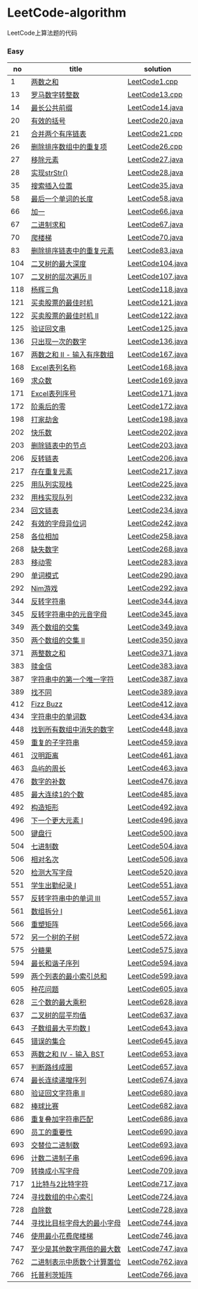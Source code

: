 # LeetCode-algorithm
LeetCode上算法题的代码

### Easy

|  no  |  title  |  solution  |
|------|------|-------------|
|   1  |  [两数之和](https://leetcode-cn.com/problems/two-sum/description/)   |   [LeetCode1.cpp](https://github.com/yangxuechen/LeetCode-algorithm/blob/master/LeetCode1/leetCode_1.cpp)     |
|   13  |  [罗马数字转整数](https://leetcode-cn.com/problems/roman-to-integer/description/)  |  [LeetCode13.cpp](https://github.com/yangxuechen/LeetCode-algorithm/commit/e27c13973f98d3a743422c26f9a257ddfa73a371)  |
|14    |  [最长公共前缀](https://leetcode-cn.com/problems/two-sum/description/)|[LeetCode14.java](https://github.com/yangxuechen/LeetCode-algorithm/commit/957fe557af06cf38482dec2acaa1d4aaa4ef92b9)|
|   20  |  [有效的括号](https://leetcode-cn.com/problems/valid-parentheses/description/)  |  [LeetCode20.java](https://github.com/yangxuechen/LeetCode-algorithm/blob/master/LeetCode1/Demo2.java)  |
|  21   |  [合并两个有序链表](https://leetcode-cn.com/problems/merge-two-sorted-lists/description/)  |  [LeetCode21.cpp](https://github.com/yangxuechen/LeetCode-algorithm/commit/a732357bc804aaefe564db35efd69b63ab32aa37)  |
|   26  |  [删除排序数组中的重复项](https://leetcode-cn.com/problems/remove-duplicates-from-sorted-array/description/)  |  [LeetCode26.cpp](https://github.com/yangxuechen/LeetCode-algorithm/commit/90b6a8473e5e5f5a116a23fc524282ba26bc942c)  |
|   27  |  [移除元素](https://leetcode-cn.com/problems/remove-element/description/)  |  [LeetCode27.java](https://github.com/yangxuechen/LeetCode-algorithm/blob/master/LeetCode1/Demo6.java)  |
|   28  |  [实现strStr()](https://leetcode-cn.com/problems/implement-strstr/description/)  |  [LeetCode28.java](https://github.com/yangxuechen/LeetCode-algorithm/blob/master/LeetCode1/Demo7.java)  |
|   35    |  [搜索插入位置](https://leetcode-cn.com/problems/search-insert-position/description/)   |  [LeetCode35.java](https://github.com/yangxuechen/LeetCode-algorithm/blob/master/LeetCode1/Demo8.java)   |
|   58    |  [最后一个单词的长度](https://leetcode-cn.com/problems/length-of-last-word/description/)   |  [LeetCode58.java](https://github.com/yangxuechen/LeetCode-algorithm/blob/master/LeetCode1/Demo9.java)   |
|    66   |  [加一](https://leetcode-cn.com/problems/plus-one/description/)   |  [LeetCode66.java](https://github.com/yangxuechen/LeetCode-algorithm/blob/master/LeetCode1/Demo10.java)   |
|    67   |  [二进制求和](https://leetcode-cn.com/problems/add-binary/description/)   |  [LeetCode67.java](https://github.com/yangxuechen/LeetCode-algorithm/blob/master/LeetCode1/Demo11.java)   |
|70|[爬楼梯](https://leetcode-cn.com/problems/climbing-stairs/description/)|[LeetCode70.java](https://github.com/yangxuechen/LeetCode-algorithm/commit/088cbd47a4b7e273a425d546eaaaf83f8bf37316)|
|83|[删除排序链表中的重复元素](https://leetcode-cn.com/problems/remove-duplicates-from-sorted-list/description/)|[LeetCode83.java](https://github.com/yangxuechen/LeetCode-algorithm/commit/2446a5de65ef190d4edc989fd8db71758c515c5f)|
|104|[二叉树的最大深度](https://leetcode-cn.com/problems/maximum-depth-of-binary-tree/description/)|[LeetCode104.java](https://github.com/yangxuechen/LeetCode-algorithm/commit/e7db4f13da2ea503504a684417ba4cbeed706026)|
|107|[二叉树的层次遍历 II](https://leetcode-cn.com/problems/binary-tree-level-order-traversal-ii/description/)|[LeetCode107.java](https://github.com/yangxuechen/LeetCode-algorithm/commit/0dae10735a53be0ff966139327f40d444dcd4b7c)|
|118|[杨辉三角](https://leetcode-cn.com/problems/pascals-triangle/description/)|[LeetCode118.java](https://github.com/yangxuechen/LeetCode-algorithm/commit/611c880009bfa55ad1fa79f7f325f41887037000)|
|121|[买卖股票的最佳时机](https://leetcode-cn.com/problems/best-time-to-buy-and-sell-stock/description/)|[LeetCode121.java](https://github.com/yangxuechen/LeetCode-algorithm/commit/7350c96308f3ea005f32ac8709789eb7332191b1)|
|122|[买卖股票的最佳时机 II](https://leetcode-cn.com/problems/best-time-to-buy-and-sell-stock-ii/description/)|[LeetCode122.java](https://github.com/yangxuechen/LeetCode-algorithm/commit/d51b8387d1cc3872b242664ba349168b06555d42)|
|  125 | [验证回文串](https://leetcode-cn.com/problems/valid-palindrome/description/)  | [LeetCode125.java](https://github.com/yangxuechen/LeetCode-algorithm/commit/8404cc10eae407826a2d89ff81ebbfdd06c00eac)  |
|  136 | [只出现一次的数字](https://leetcode-cn.com/problems/single-number/description/)  | [LeetCode136.java](https://github.com/yangxuechen/LeetCode-algorithm/commit/13598b3c747eca28edbb77342ba6a71387a880f4)  |
|  167 | [两数之和 II - 输入有序数组](https://leetcode-cn.com/problems/two-sum-ii-input-array-is-sorted/description/)  | [LeetCode167.java](https://github.com/yangxuechen/LeetCode-algorithm/commit/472a08776f1a6f1dbef5f874818fab9098844c38)  |
|  168 | [Excel表列名称](https://leetcode-cn.com/problems/excel-sheet-column-title/description/)  | [LeetCode168.java](https://github.com/yangxuechen/LeetCode-algorithm/commit/8f69f65a46edc71a39b452b6e0305725f7690388)  |
|  169 | [求众数](https://leetcode-cn.com/problems/majority-element/description/)  | [LeetCode169.java](https://github.com/yangxuechen/LeetCode-algorithm/commit/89d532cb622dc99c5f1c72fc0826f7b70670e97f)  |
|  171 | [Excel表列序号](https://leetcode-cn.com/problems/excel-sheet-column-number/description/)  | [LeetCode171.java](https://github.com/yangxuechen/LeetCode-algorithm/commit/4d5309c8df4b760de1a825bab36ac2c35a8b21bb)  |
|  172 | [阶乘后的零](https://leetcode-cn.com/problems/factorial-trailing-zeroes/description/)  | [LeetCode172.java](https://github.com/yangxuechen/LeetCode-algorithm/commit/361bbf163698ae6953bcc03492dcbdee74fe4637)  |
|198  | [打家劫舍](https://leetcode-cn.com/problems/house-robber/description/) |  [LeetCode198.java](https://github.com/yangxuechen/LeetCode-algorithm/commit/aac7fd1f7da147c349a71f56ca4a3416c0cd5bda)  |
|202  | [快乐数](https://leetcode-cn.com/problems/happy-number/description/) |  [LeetCode202.java](https://github.com/yangxuechen/LeetCode-algorithm/commit/f64204eb9a8642c777001b92a5c18ed8d69f8454)  |
|203  | [删除链表中的节点](https://leetcode-cn.com/problems/remove-linked-list-elements/description/) |  [LeetCode203.java](https://github.com/yangxuechen/LeetCode-algorithm/commit/bd9fe62cd01a9455efd7225300bd3cfc19189755)  |
|206  | [反转链表](https://leetcode-cn.com/problems/reverse-linked-list/description/) |  [LeetCode206.java](https://github.com/yangxuechen/LeetCode-algorithm/commit/b207b784a32cad619f29cf0b1a6d21781940f939)  |
|217  | [存在重复元素](https://leetcode-cn.com/problems/contains-duplicate/description/) |  [LeetCode217.java](https://github.com/yangxuechen/LeetCode-algorithm/commit/96469ab96b5bd0362a266685674246c0d3010ac7)  |
|225  | [用队列实现栈](https://leetcode-cn.com/problems/implement-stack-using-queues/description/) |  [LeetCode225.java](https://github.com/yangxuechen/LeetCode-algorithm/commit/5188f8abec0aee840cd70224e0369273224a6bca)  |
|232  | [用栈实现队列](https://leetcode-cn.com/problems/implement-queue-using-stacks/description/) |  [LeetCode232.java](https://github.com/yangxuechen/LeetCode-algorithm/commit/0b882199327dd5a34040a84290157e056f7c457d)  |
|234  | [回文链表](https://leetcode-cn.com/problems/palindrome-linked-list/description/) |  [LeetCode234.java](https://github.com/yangxuechen/LeetCode-algorithm/commit/133db2ba1bb73bbc87cbc7b4106c1d702fa2b115)  |
|242  | [有效的字母异位词](https://leetcode-cn.com/problems/valid-anagram/description/) |  [LeetCode242.java](https://github.com/yangxuechen/LeetCode-algorithm/commit/562b18fc8020f764b8872553f065fcd226868bc4)  |
|258 | [各位相加](https://leetcode-cn.com/problems/add-digits/description/) | [LeetCode258.java](https://github.com/yangxuechen/LeetCode-algorithm/commit/d18b7ccd88d86208d7104bf416d28ed8ce6dd599) |
|268 | [缺失数字](https://leetcode-cn.com/problems/missing-number/description/) | [LeetCode268.java](https://github.com/yangxuechen/LeetCode-algorithm/commit/f14773fa9c6317fd4285aa5ef89c2a2b48333756) |
|283 | [移动零](https://leetcode-cn.com/problems/move-zeroes/description/) | [LeetCode283.java](https://github.com/yangxuechen/LeetCode-algorithm/commit/e6e5f881831fab2544f0d21d46e4c9fe2fd38623) |
|290 | [单词模式](https://leetcode-cn.com/problems/word-pattern/description/) | [LeetCode290.java](https://github.com/yangxuechen/LeetCode-algorithm/commit/591cf43d1a2c8307b6a9c77079a99e56c4cb8aea) |
|292 | [Nim游戏](https://leetcode-cn.com/problems/nim-game/description/) | [LeetCode292.java](https://github.com/yangxuechen/LeetCode-algorithm/commit/68264d28a5d8f54f7d5d556d3e331f1737b7ab81) |
|344 | [反转字符串](https://leetcode-cn.com/problems/reverse-string/description/) | [LeetCode344.java](https://github.com/yangxuechen/LeetCode-algorithm/commit/c9aead6ea327cb21d1d02b90550beaf8006bc107) |
|345 | [反转字符串中的元音字母](https://leetcode-cn.com/problems/reverse-vowels-of-a-string/description/) | [LeetCode345.java](https://github.com/yangxuechen/LeetCode-algorithm/commit/4299ec0f7a5f8ca2f0c6f0e8d41eec0a4e2a4d5b) |
|349 | [两个数组的交集](https://leetcode-cn.com/problems/intersection-of-two-arrays/description/) | [LeetCode349.java](https://github.com/yangxuechen/LeetCode-algorithm/commit/d3b67a1ac72376514fd590fe5f192933a38004ef) |
|350 | [两个数组的交集 II](https://leetcode-cn.com/problems/intersection-of-two-arrays-ii/description/) | [LeetCode350.java](https://github.com/yangxuechen/LeetCode-algorithm/commit/61661bdc08d957a7f543c4243be8f264833c837c) |
|371 | [两整数之和](https://leetcode-cn.com/problems/sum-of-two-integers/description/) | [LeetCode371.java](https://github.com/yangxuechen/LeetCode-algorithm/commit/219c82c7139bd880aa3cbb91f69989b3d50d0230) |
|383 | [赎金信](https://leetcode-cn.com/problems/ransom-note/description/) | [LeetCode383.java](https://github.com/yangxuechen/LeetCode-algorithm/commit/9a4b7071f4424e692cae49b1eb1b5bb7f3079198)  |
|387 | [字符串中的第一个唯一字符](https://leetcode-cn.com/problems/first-unique-character-in-a-string/description/) | [LeetCode387.java](https://github.com/yangxuechen/LeetCode-algorithm/commit/2501f6942858511138b2320a823e546c2ef10744)  |
|389 | [找不同](https://leetcode-cn.com/problems/find-the-difference/description/) | [LeetCode389.java](https://github.com/yangxuechen/LeetCode-algorithm/commit/952ab5722e95f13de50f3211f078cbaf2de5fdc1)  |
|412 | [Fizz Buzz](https://leetcode-cn.com/problems/fizz-buzz/description/) | [LeetCode412.java](https://github.com/yangxuechen/LeetCode-algorithm/commit/33739f075bc0a9ead243641a26b7137ed0f6db22)  |
|434 | [字符串中的单词数](https://leetcode-cn.com/problems/number-of-segments-in-a-string/description/) | [LeetCode434.java](https://github.com/yangxuechen/LeetCode-algorithm/commit/87ba1e8d63255848cdaf6f1a508fffa49000cc82)  |
|448 | [找到所有数组中消失的数字](https://leetcode-cn.com/problems/find-all-numbers-disappeared-in-an-array/description/) | [LeetCode448.java](https://github.com/yangxuechen/LeetCode-algorithm/commit/7a7cae735abdc11b356eab90224b4a8d92debf53)  |
|459 | [重复的子字符串](https://leetcode-cn.com/problems/repeated-substring-pattern/description/) | [LeetCode459.java](https://github.com/yangxuechen/LeetCode-algorithm/commit/15bd6bd808f3bde15b0e5c9bea75614415f4fc1f)  |
|461 | [汉明距离](https://leetcode-cn.com/problems/hamming-distance/description/) | [LeetCode461.java](https://github.com/yangxuechen/LeetCode-algorithm/commit/3b61f5cb1448b7a2e564c15929ffbd4d17a318df)  |
|463 | [岛屿的周长](https://leetcode-cn.com/problems/island-perimeter/description/) | [LeetCode463.java](https://github.com/yangxuechen/LeetCode-algorithm/commit/a72891b0fa9e77f365d66b5db4b5f8551fb8a5fe)  |
|476 | [数字的补数](https://leetcode-cn.com/problems/number-complement/description/) | [LeetCode476.java](https://github.com/yangxuechen/LeetCode-algorithm/commit/eed37537de91621b8c9c573c1e272d97ec989296)  |
|  485 | [最大连续1的个数](https://leetcode-cn.com/problems/max-consecutive-ones/description/)  | [LeetCode485.java](https://github.com/yangxuechen/LeetCode-algorithm/blob/master/LeetCode1/LeetCode485.java)  |
|  492 | [构造矩形](https://leetcode-cn.com/problems/construct-the-rectangle/description/)  | [LeetCode492.java](https://github.com/yangxuechen/LeetCode-algorithm/blob/master/LeetCode1/LeetCode492.java)  |
|  496 | [下一个更大元素 I](https://leetcode-cn.com/problems/next-greater-element-i/description/)  | [LeetCode496.java](https://github.com/yangxuechen/LeetCode-algorithm/blob/master/LeetCode1/LeetCode496.java)  |
|  500 | [键盘行](https://leetcode-cn.com/problems/keyboard-row/description/)  | [LeetCode500.java](https://github.com/yangxuechen/LeetCode-algorithm/blob/master/LeetCode1/LeetCode500.java)  |
|  504 | [七进制数](https://leetcode-cn.com/problems/base-7/description/)  | [LeetCode504.java](https://github.com/yangxuechen/LeetCode-algorithm/blob/master/LeetCode1/LeetCode504.java)  |
|  506 | [相对名次](https://leetcode-cn.com/problems/relative-ranks/description/)  | [LeetCode506.java](https://github.com/yangxuechen/LeetCode-algorithm/blob/master/LeetCode1/LeetCode506.java)  |
|  520 | [检测大写字母](https://leetcode-cn.com/problems/detect-capital/description/)  | [LeetCode520.java](https://github.com/yangxuechen/LeetCode-algorithm/blob/master/LeetCode1/LeetCode520.java)  |
|  551 | [学生出勤纪录 I](https://leetcode-cn.com/problems/student-attendance-record-i/description/)  | [LeetCode551.java](https://github.com/yangxuechen/LeetCode-algorithm/blob/master/LeetCode1/LeetCode551.java)  |
|  557 | [反转字符串中的单词 III](https://leetcode-cn.com/problems/reverse-words-in-a-string-iii/description/)  | [LeetCode557.java](https://github.com/yangxuechen/LeetCode-algorithm/blob/master/LeetCode1/LeetCode557.java)  |
|  561 | [数组拆分 I](https://leetcode-cn.com/problems/array-partition-i/description/)  | [LeetCode561.java](https://github.com/yangxuechen/LeetCode-algorithm/blob/master/LeetCode1/LeetCode561.java)  |
|  566 | [重塑矩阵](https://leetcode-cn.com/problems/reshape-the-matrix/description/)  | [LeetCode566.java](https://github.com/yangxuechen/LeetCode-algorithm/blob/master/LeetCode1/LeetCode566.java)  |
|  572 | [另一个树的子树](https://leetcode-cn.com/problems/subtree-of-another-tree/description/)  | [LeetCode572.java](https://github.com/yangxuechen/LeetCode-algorithm/blob/master/LeetCode1/LeetCode572.java)  |
|  575 | [分糖果](https://leetcode-cn.com/problems/distribute-candies/description/)  | [LeetCode575.java](https://github.com/yangxuechen/LeetCode-algorithm/blob/master/LeetCode1/LeetCode575.java)  |
|  594 | [最长和谐子序列](https://leetcode-cn.com/problems/longest-harmonious-subsequence/description/)  | [LeetCode594.java](https://github.com/yangxuechen/LeetCode-algorithm/blob/master/LeetCode1/LeetCode594.java)  |
|  599 | [两个列表的最小索引总和](https://leetcode-cn.com/problems/minimum-index-sum-of-two-lists/description/)  | [LeetCode599.java](https://github.com/yangxuechen/LeetCode-algorithm/blob/master/LeetCode1/LeetCode599.java)  |
|  605 | [种花问题](https://leetcode-cn.com/problems/can-place-flowers/description/)  | [LeetCode605.java](https://github.com/yangxuechen/LeetCode-algorithm/blob/master/LeetCode1/LeetCode605.java)  |
|  628 | [三个数的最大乘积](https://leetcode-cn.com/problems/maximum-product-of-three-numbers/description/)  | [LeetCode628.java](https://github.com/yangxuechen/LeetCode-algorithm/blob/master/LeetCode1/LeetCode628.java)  |
|  637 | [二叉树的层平均值](https://leetcode-cn.com/problems/average-of-levels-in-binary-tree/description/)  | [LeetCode637.java](https://github.com/yangxuechen/LeetCode-algorithm/blob/master/LeetCode1/LeetCode637.java)  |
|  643 | [子数组最大平均数 I](https://leetcode-cn.com/problems/maximum-average-subarray-i/description/)  | [LeetCode643.java](https://github.com/yangxuechen/LeetCode-algorithm/blob/master/LeetCode1/LeetCode643.java)  |
|  645 | [错误的集合](https://leetcode-cn.com/problems/set-mismatch/description/)  | [LeetCode645.java](https://github.com/yangxuechen/LeetCode-algorithm/blob/master/LeetCode1/LeetCode645.java)  |
|  653|  [两数之和 IV - 输入 BST](https://leetcode-cn.com/problems/two-sum-iv-input-is-a-bst/description/)  | [LeetCode653.java](https://github.com/yangxuechen/LeetCode-algorithm/commit/b3310c42645ffd06897ec04969de5aab83458ff5) |
| 657 |  [判断路线成圈](https://leetcode-cn.com/problems/judge-route-circle/description/)  |  [LeetCode657.java](https://github.com/yangxuechen/LeetCode-algorithm/blob/master/LeetCode1/LeetCode657.java)  |
|674| [最长连续递增序列](https://leetcode-cn.com/problems/longest-continuous-increasing-subsequence/description/)  | [LeetCode674.java](https://github.com/yangxuechen/LeetCode-algorithm/blob/master/LeetCode1/LeetCode674.java)  |
| 680 |  [验证回文字符串 Ⅱ](https://leetcode-cn.com/problems/valid-palindrome-ii/description/)  | [LeetCode680.java](https://github.com/yangxuechen/LeetCode-algorithm/blob/master/LeetCode1/LeetCode680.java) |
| 682 | [棒球比赛](https://leetcode-cn.com/problems/baseball-game/description/) | [LeetCode682.java](https://github.com/yangxuechen/LeetCode-algorithm/blob/master/LeetCode1/LeetCode682.java)| 
| 686 | [重复叠加字符串匹配](https://leetcode-cn.com/problems/repeated-string-match/description/) | [LeetCode686.java](https://github.com/yangxuechen/LeetCode-algorithm/blob/master/LeetCode1/LeetCode686.java) |
|690 | [员工的重要性](https://leetcode-cn.com/problems/employee-importance/description/) | [LeetCode690.java](https://github.com/yangxuechen/LeetCode-algorithm/blob/master/LeetCode1/LeetCode690.java) |
| 693 | [交替位二进制数](https://leetcode-cn.com/problems/binary-number-with-alternating-bits/description/) | [LeetCode693.java](https://github.com/yangxuechen/LeetCode-algorithm/blob/master/LeetCode1/LeetCode693.java) |
| 696 | [计数二进制子串](https://leetcode-cn.com/problems/count-binary-substrings/description/) | [LeetCode696.java](https://github.com/yangxuechen/LeetCode-algorithm/blob/master/LeetCode1/LeetCode696.java) |
|709 | [ 转换成小写字母](https://leetcode-cn.com/problems/to-lower-case/description/) | [LeetCode709.java](https://github.com/yangxuechen/LeetCode-algorithm/blob/master/LeetCode1/LeetCode709.java) |
| 717 | [1比特与2比特字符](https://leetcode-cn.com/problems/1-bit-and-2-bit-characters/description/) | [LeetCode717.java](https://github.com/yangxuechen/LeetCode-algorithm/blob/master/LeetCode1/LeetCode717.java) |
| 724 | [寻找数组的中心索引](https://leetcode-cn.com/problems/find-pivot-index/description/) | [LeetCode724.java](https://github.com/yangxuechen/LeetCode-algorithm/blob/master/LeetCode1/LeetCode724.java) |
| 728 | [自除数](https://leetcode-cn.com/problems/self-dividing-numbers/description/) | [LeetCode728.java](https://github.com/yangxuechen/LeetCode-algorithm/blob/master/LeetCode1/LeetCode728.java) |
| 744 | [寻找比目标字母大的最小字母](https://leetcode-cn.com/problems/find-smallest-letter-greater-than-target/description/) | [LeetCode744.java](https://github.com/yangxuechen/LeetCode-algorithm/blob/master/LeetCode1/LeetCode744.java) |
| 746 | [ 使用最小花费爬楼梯](https://leetcode-cn.com/problems/min-cost-climbing-stairs/description/) | [LeetCode746.java](https://github.com/yangxuechen/LeetCode-algorithm/blob/master/LeetCode1/LeetCode746.java) |
| 747 | [至少是其他数字两倍的最大数](https://leetcode-cn.com/problems/largest-number-at-least-twice-of-others/description/) | [LeetCode747.java](https://github.com/yangxuechen/LeetCode-algorithm/blob/master/LeetCode1/LeetCode747.java) |
| 762 | [二进制表示中质数个计算置位](https://leetcode-cn.com/problems/prime-number-of-set-bits-in-binary-representation/description/) | [LeetCode762.java](https://github.com/yangxuechen/LeetCode-algorithm/blob/master/LeetCode1/LeetCode762.java) |
| 766 | [托普利茨矩阵](https://leetcode-cn.com/problems/toeplitz-matrix/description/) | [LeetCode766.java](https://github.com/yangxuechen/LeetCode-algorithm/blob/master/LeetCode1/LeetCode766.java) |